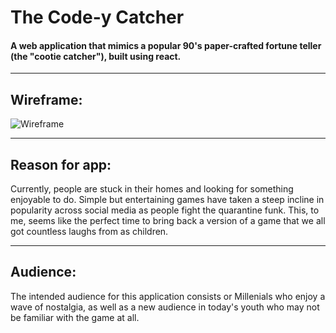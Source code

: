 # The Code-y Catcher

#### A web application that mimics a popular 90's paper-crafted fortune teller (the "cootie catcher"), built using react.

-----
## Wireframe:

![Wireframe]()

-----
## Reason for app:

Currently, people are stuck in their homes and looking for something enjoyable to do. Simple but entertaining games have taken a steep incline in popularity across social media as people fight the quarantine funk. This, to me, seems like the perfect time to bring back a version of a game that we all got countless laughs from as children.


-----
## Audience:

 The intended audience for this application consists or Millenials who enjoy a wave of nostalgia, as well as a new audience in today's youth who may not be familiar with the game at all. 
